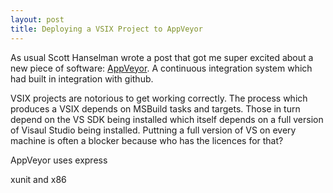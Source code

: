 ```yaml
---
layout: post
title: Deploying a VSIX Project to AppVeyor
---
```

As usual Scott Hanselman wrote a post that got me super excited about a new piece of software: [AppVeyor](www.appveyor.com).  A continuous integration system which had built in integration with github.  

VSIX projects are notorious to get working correctly.  The process which produces a VSIX depends on MSBuild tasks and targets.  Those in turn depend on the VS SDK being installed which itself depends on a full version of Visaul Studio being installed.  Puttning a full version of VS on every machine is often a blocker because who has the licences for that?  

AppVeyor uses express

xunit and x86 

